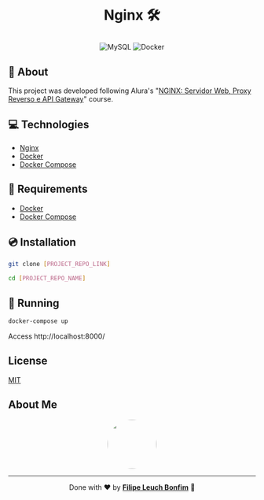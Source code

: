 # <p align="center">Nginx 🛠</p>

<p align="center">
    <img src="https://img.shields.io/badge/Tools-Nginx-informational?style=flat-square&logo=nginx&color=#009639" alt="MySQL" />
    <img src="https://img.shields.io/badge/Tools-Docker-informational?style=flat-square&logo=docker&color=2496ED" alt="Docker" />
</p>

## 💬 About

This project was developed following Alura's "[NGINX: Servidor Web, Proxy Reverso e API Gateway](https://cursos.alura.com.br/course/nginx-servidor-web-proxy-reverso-api-gateway)" course.

## :computer: Technologies

-   [Nginx](https://www.nginx.com/)
-   [Docker](https://www.docker.com/)
-   [Docker Compose](https://docs.docker.com/compose/)

## :scroll: Requirements

-   [Docker](https://www.docker.com/)
-   [Docker Compose](https://docs.docker.com/compose/)

## :cd: Installation

```sh
git clone [PROJECT_REPO_LINK]
```

```sh
cd [PROJECT_REPO_NAME]
```

## :runner: Running

```sh
docker-compose up
```

Access http://localhost:8000/

## License

[MIT](https://choosealicense.com/licenses/mit/)

## About Me

<p align="center">
    <a style="font-weight: bold" href="https://www.linkedin.com/in/filipe1309/">
    <img style="border-radius:50%" width="100px; "src="https://avatars.githubusercontent.com/u/2081014?s=60&v=4"/>
    </a>
</p>

---

<p align="center">
    Done with ♥ by <a style="font-weight: bold" href="https://www.linkedin.com/in/filipe1309/">Filipe Leuch Bonfim</a> 🖖
</p>
